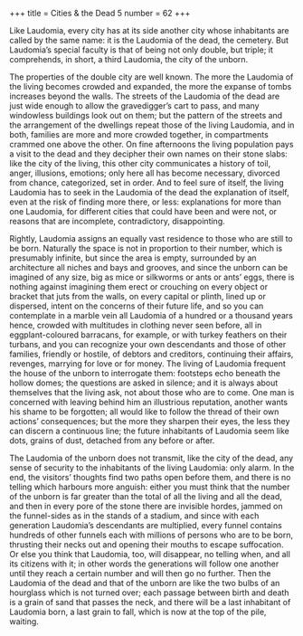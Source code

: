 +++
title = Cities & the Dead 5
number = 62
+++

Like Laudomia, every city has at its side another city whose inhabitants are called by the same name: it is the Laudomia of the dead, the cemetery. But Laudomia’s special faculty is that of being not only double, but triple; it comprehends, in short, a third Laudomia, the city of the unborn.

The properties of the double city are well known. The more the Laudomia of the living becomes crowded and expanded, the more the expanse of tombs increases beyond the walls. The streets of the Laudomia of the dead are just wide enough to allow the gravedigger’s cart to pass, and many windowless buildings look out on them; but the pattern of the streets and the arrangement of the dwellings repeat those of the living Laudomia, and in both, families are more and more crowded together, in compartments crammed one above the other. On fine afternoons the living population pays a visit to the dead and they decipher their own names on their stone slabs: like the city of the living, this other city communicates a history of toil, anger, illusions, emotions; only here all has become necessary, divorced from chance, categorized, set in order. And to feel sure of itself, the living Laudomia has to seek in the Laudomia of the dead the explanation of itself, even at the risk of finding more there, or less: explanations for more than one Laudomia, for different cities that could have been and were not, or reasons that are incomplete, contradictory, disappointing.

Rightly, Laudomia assigns an equally vast residence to those who are still to be born. Naturally the space is not in proportion to their number, which is presumably infinite, but since the area is empty, surrounded by an architecture all niches and bays and grooves, and since the unborn can be imagined of any size, big as mice or silkworms or ants or ants’ eggs, there is nothing against imagining them erect or crouching on every object or bracket that juts from the walls, on every capital or plinth, lined up or dispersed, intent on the concerns of their future life, and so you can contemplate in a marble vein all Laudomia of a hundred or a thousand years hence, crowded with multitudes in clothing never seen before, all in eggplant-coloured barracans, for example, or with turkey feathers on their turbans, and you can recognize your own descendants and those of other families, friendly or hostile, of debtors and creditors, continuing their affairs, revenges, marrying for love or for money. The living of Laudomia frequent the house of the unborn to interrogate them: footsteps echo beneath the hollow domes; the questions are asked in silence; and it is always about themselves that the living ask, not about those who are to come. One man is concerned with leaving behind him an illustrious reputation, another wants his shame to be forgotten; all would like to follow the thread of their own actions’ consequences; but the more they sharpen their eyes, the less they can discern a continuous line; the future inhabitants of Laudomia seem like dots, grains of dust, detached from any before or after.

The Laudomia of the unborn does not transmit, like the city of the dead, any sense of security to the inhabitants of the living Laudomia: only alarm. In the end, the visitors’ thoughts find two paths open before them, and there is no telling which harbours more anguish: either you must think that the number of the unborn is far greater than the total of all the living and all the dead, and then in every pore of the stone there are invisible hordes, jammed on the funnel-sides as in the stands of a stadium, and since with each generation Laudomia’s descendants are multiplied, every funnel contains hundreds of other funnels each with millions of persons who are to be born, thrusting their necks out and opening their mouths to escape suffocation. Or else you think that Laudomia, too, will disappear, no telling when, and all its citizens with it; in other words the generations will follow one another until they reach a certain number and will then go no further. Then the Laudomia of the dead and that of the unborn are like the two bulbs of an hourglass which is not turned over; each passage between birth and death is a grain of sand that passes the neck, and there will be a last inhabitant of Laudomia born, a last grain to fall, which is now at the top of the pile, waiting.